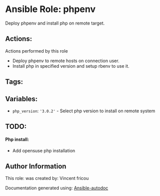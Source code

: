 # Ansible Role: phpenv

Deploy phpenv and install php on remote target. 

## Actions:

Actions performed by this role


* Deploy phpenv to remote hosts on connection user. 
* Install php in specified version and setup rbenv to use it. 


## Tags:
## Variables:

* `php_version`: `'3.0.2'` - Select php version to install on remote system


## TODO:

#### Php install:
* Add opensuse php installation 

## Author Information
This role:  was created by: Vincent fricou

Documentation generated using: [Ansible-autodoc](https://github.com/AndresBott/ansible-autodoc)

